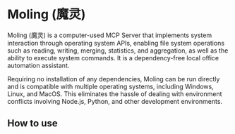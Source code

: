 
# Moling (魔灵)
Moling (魔灵) is a computer-used MCP Server that implements system interaction through operating system APIs, enabling file system operations such as reading, writing, merging, statistics, and aggregation, as well as the ability to execute system commands. It is a dependency-free local office automation assistant.

Requiring no installation of any dependencies, Moling can be run directly and is compatible with multiple operating systems, including Windows, Linux, and MacOS. This eliminates the hassle of dealing with environment conflicts involving Node.js, Python, and other development environments.


## How to use
